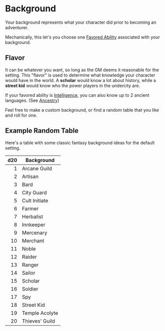 # Background

Your background represents what your character did prior to becoming an adventurer.

Mechanically, this let's you choose one [Favored Ability](Favored%20Ability.md) associated with your background.

## Flavor

It can be whatever you want, so long as the GM deems it reasonable for the setting. This "flavor" is used to determine what knowledge your character would have in the world. A **scholar** would know a lot about history, while a **street kid** would know who the power players in the undercity are.

If your favored ability is [Intelligence](Chosen%20Statistics/Intelligence.md), you can also know up to 2 ancient languages. (See [Ancestry](Ancenstries/Ancestry.md))

Feel free to make a custom background, or find a random table that you like and roll for one.

## Example Random Table

Here's a table with some classic fantasy background ideas for the default setting.

| d20 | Background     |
| --: | -------------- |
|   1 | Arcane Guild   |
|   2 | Artisan        |
|   3 | Bard           |
|   4 | City Guard     |
|   5 | Cult Initiate  |
|   6 | Farmer         |
|   7 | Herbalist      |
|   8 | Innkeeper      |
|   9 | Mercenary      |
|  10 | Merchant       |
|  11 | Noble          |
|  12 | Raider         |
|  13 | Ranger         |
|  14 | Sailor         |
|  15 | Scholar        |
|  16 | Soldier        |
|  17 | Spy            |
|  18 | Street Kid     |
|  19 | Temple Acolyte |
|  20 | Thieves' Guild |
